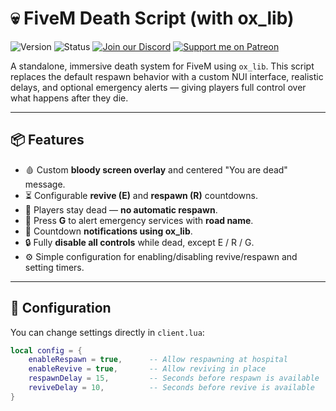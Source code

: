 # 💀 FiveM Death Script (with ox_lib)

![Version](https://img.shields.io/badge/version-1.0.0-blue.svg)
![Status](https://img.shields.io/badge/status-active-success)
[![Join our Discord](https://img.shields.io/discord/1336789892180738162?style=flat-square&logo=discord)](https://discord.gg/pHsTfwAXbF)
[![Support me on Patreon](https://img.shields.io/badge/Patreon-FF424D?style=flat&logo=patreon&logoColor=white)](https://www.patreon.com/c/smocdevelopment/membership)

A standalone, immersive death system for FiveM using `ox_lib`. This script replaces the default respawn behavior with a custom NUI interface, realistic delays, and optional emergency alerts — giving players full control over what happens after they die.

---

## 📦 Features

- 🩸 Custom **bloody screen overlay** and centered "You are dead" message.
- ⏳ Configurable **revive (E)** and **respawn (R)** countdowns.
- 🧍 Players stay dead — **no automatic respawn**.
- 📢 Press **G** to alert emergency services with **road name**.
- 🔔 Countdown **notifications using ox_lib**.
- 🔒 Fully **disable all controls** while dead, except E / R / G.
- ⚙️ Simple configuration for enabling/disabling revive/respawn and setting timers.

---

## 🔧 Configuration

You can change settings directly in `client.lua`:

```lua
local config = {
    enableRespawn = true,      -- Allow respawning at hospital
    enableRevive = true,       -- Allow reviving in place
    respawnDelay = 15,         -- Seconds before respawn is available
    reviveDelay = 10,          -- Seconds before revive is available
}
